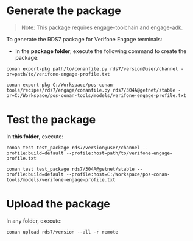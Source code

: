 # Generate the package

> Note: This package requires engage-toolchain and engage-adk.

To generate the RDS7 package for Verifone Engage terminals:

* In the **package folder**, execute the following command to create the package:

```
conan export-pkg path/to/conanfile.py rds7/version@user/channel -pr=path/to/verifone-engage-profile.txt

conan export-pkg C:/Workspace/pos-conan-tools/recipes/rds7/engage/conanfile.py rds7/304A@getnet/stable -pr=C:/Workspace/pos-conan-tools/models/verifone-engage-profile.txt
```

# Test the package

In **this folder**, execute:

```
conan test test_package rds7/version@user/channel --profile:build=default --profile:host=path/to/verifone-engage-profile.txt

conan test test_package rds7/304A@getnet/stable --profile:build=default --profile:host=C:/Workspace/pos-conan-tools/models/verifone-engage-profile.txt
```

# Upload the package

In any folder, execute:

```
conan upload rds7/version --all -r remote
```
